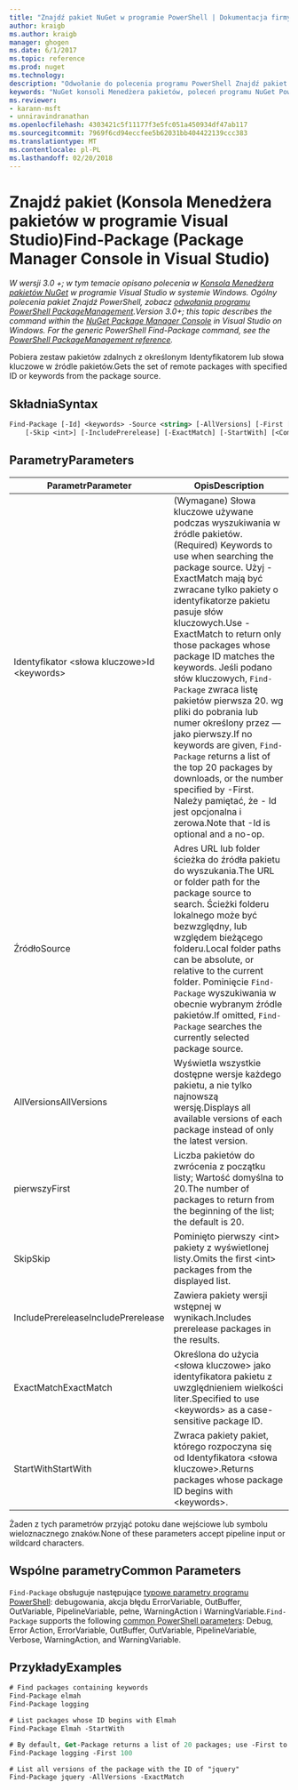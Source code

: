 ```yaml
---
title: "Znajdź pakiet NuGet w programie PowerShell | Dokumentacja firmy Microsoft"
author: kraigb
ms.author: kraigb
manager: ghogen
ms.date: 6/1/2017
ms.topic: reference
ms.prod: nuget
ms.technology: 
description: "Odwołanie do polecenia programu PowerShell Znajdź pakiet w konsoli Menedżera pakietów NuGet w programie Visual Studio."
keywords: "NuGet konsoli Menedżera pakietów, poleceń programu NuGet Powershell NuGet w programie PowerShell, Znajdź pakiet"
ms.reviewer:
- karann-msft
- unniravindranathan
ms.openlocfilehash: 4303421c5f11177f3e5fc051a450934df47ab117
ms.sourcegitcommit: 7969f6cd94eccfee5b62031bb404422139ccc383
ms.translationtype: MT
ms.contentlocale: pl-PL
ms.lasthandoff: 02/20/2018
---
```

# <a name="find-package-package-manager-console-in-visual-studio"></a><span data-ttu-id="49441-104">Znajdź pakiet (Konsola Menedżera pakietów w programie Visual Studio)</span><span class="sxs-lookup"><span data-stu-id="49441-104">Find-Package (Package Manager Console in Visual Studio)</span></span>

<span data-ttu-id="49441-105">*W wersji 3.0 +; w tym temacie opisano polecenia w [Konsola Menedżera pakietów NuGet](package-manager-console.md) w programie Visual Studio w systemie Windows. Ogólny polecenia pakiet Znajdź PowerShell, zobacz [odwołania programu PowerShell PackageManagement](/powershell/module/packagemanagement/?view=powershell-6).*</span><span class="sxs-lookup"><span data-stu-id="49441-105">*Version 3.0+; this topic describes the command within the [NuGet Package Manager Console](package-manager-console.md) in Visual Studio on Windows. For the generic PowerShell Find-Package command, see the [PowerShell PackageManagement reference](/powershell/module/packagemanagement/?view=powershell-6).*</span></span>

<span data-ttu-id="49441-106">Pobiera zestaw pakietów zdalnych z określonym Identyfikatorem lub słowa kluczowe w źródle pakietów.</span><span class="sxs-lookup"><span data-stu-id="49441-106">Gets the set of remote packages with specified ID or keywords from the package source.</span></span>

## <a name="syntax"></a><span data-ttu-id="49441-107">Składnia</span><span class="sxs-lookup"><span data-stu-id="49441-107">Syntax</span></span>

```ps
Find-Package [-Id] <keywords> -Source <string> [-AllVersions] [-First [<int>]]
    [-Skip <int>] [-IncludePrerelease] [-ExactMatch] [-StartWith] [<CommonParameters>]
```

## <a name="parameters"></a><span data-ttu-id="49441-108">Parametry</span><span class="sxs-lookup"><span data-stu-id="49441-108">Parameters</span></span>

| <span data-ttu-id="49441-109">Parametr</span><span class="sxs-lookup"><span data-stu-id="49441-109">Parameter</span></span> | <span data-ttu-id="49441-110">Opis</span><span class="sxs-lookup"><span data-stu-id="49441-110">Description</span></span> |
| --- | --- |
| <span data-ttu-id="49441-111">Identyfikator &lt;słowa kluczowe&gt;</span><span class="sxs-lookup"><span data-stu-id="49441-111">Id &lt;keywords&gt;</span></span> | <span data-ttu-id="49441-112">(Wymagane) Słowa kluczowe używane podczas wyszukiwania w źródle pakietów.</span><span class="sxs-lookup"><span data-stu-id="49441-112">(Required) Keywords to use when searching the package source.</span></span> <span data-ttu-id="49441-113">Użyj - ExactMatch mają być zwracane tylko pakiety o identyfikatorze pakietu pasuje słów kluczowych.</span><span class="sxs-lookup"><span data-stu-id="49441-113">Use -ExactMatch to return only those packages whose package ID matches the keywords.</span></span> <span data-ttu-id="49441-114">Jeśli podano słów kluczowych, `Find-Package` zwraca listę pakietów pierwsza 20. wg pliki do pobrania lub numer określony przez — jako pierwszy.</span><span class="sxs-lookup"><span data-stu-id="49441-114">If no keywords are given, `Find-Package` returns a list of the top 20 packages by downloads, or the number specified by -First.</span></span> <span data-ttu-id="49441-115">Należy pamiętać, że - Id jest opcjonalna i zerowa.</span><span class="sxs-lookup"><span data-stu-id="49441-115">Note that -Id is optional and a no-op.</span></span> |
| <span data-ttu-id="49441-116">Źródło</span><span class="sxs-lookup"><span data-stu-id="49441-116">Source</span></span> | <span data-ttu-id="49441-117">Adres URL lub folder ścieżka do źródła pakietu do wyszukania.</span><span class="sxs-lookup"><span data-stu-id="49441-117">The URL or folder path for the package source to search.</span></span> <span data-ttu-id="49441-118">Ścieżki folderu lokalnego może być bezwzględny, lub względem bieżącego folderu.</span><span class="sxs-lookup"><span data-stu-id="49441-118">Local folder paths can be absolute, or relative to the current folder.</span></span> <span data-ttu-id="49441-119">Pominięcie `Find-Package` wyszukiwania w obecnie wybranym źródle pakietów.</span><span class="sxs-lookup"><span data-stu-id="49441-119">If omitted, `Find-Package` searches the currently selected package source.</span></span> |
| <span data-ttu-id="49441-120">AllVersions</span><span class="sxs-lookup"><span data-stu-id="49441-120">AllVersions</span></span> | <span data-ttu-id="49441-121">Wyświetla wszystkie dostępne wersje każdego pakietu, a nie tylko najnowszą wersję.</span><span class="sxs-lookup"><span data-stu-id="49441-121">Displays all available versions of each package instead of only the latest version.</span></span> |
| <span data-ttu-id="49441-122">pierwszy</span><span class="sxs-lookup"><span data-stu-id="49441-122">First</span></span> | <span data-ttu-id="49441-123">Liczba pakietów do zwrócenia z początku listy; Wartość domyślna to 20.</span><span class="sxs-lookup"><span data-stu-id="49441-123">The number of packages to return from the beginning of the list; the default is 20.</span></span> |
| <span data-ttu-id="49441-124">Skip</span><span class="sxs-lookup"><span data-stu-id="49441-124">Skip</span></span> | <span data-ttu-id="49441-125">Pominięto pierwszy &lt;int&gt; pakiety z wyświetlonej listy.</span><span class="sxs-lookup"><span data-stu-id="49441-125">Omits the first &lt;int&gt; packages from the displayed list.</span></span>  |
| <span data-ttu-id="49441-126">IncludePrerelease</span><span class="sxs-lookup"><span data-stu-id="49441-126">IncludePrerelease</span></span> | <span data-ttu-id="49441-127">Zawiera pakiety wersji wstępnej w wynikach.</span><span class="sxs-lookup"><span data-stu-id="49441-127">Includes prerelease packages in the results.</span></span> |
| <span data-ttu-id="49441-128">ExactMatch</span><span class="sxs-lookup"><span data-stu-id="49441-128">ExactMatch</span></span> | <span data-ttu-id="49441-129">Określona do użycia &lt;słowa kluczowe&gt; jako identyfikatora pakietu z uwzględnieniem wielkości liter.</span><span class="sxs-lookup"><span data-stu-id="49441-129">Specified to use &lt;keywords&gt; as a case-sensitive package ID.</span></span> |
| <span data-ttu-id="49441-130">StartWith</span><span class="sxs-lookup"><span data-stu-id="49441-130">StartWith</span></span> | <span data-ttu-id="49441-131">Zwraca pakiety pakiet, którego rozpoczyna się od Identyfikatora &lt;słowa kluczowe&gt;.</span><span class="sxs-lookup"><span data-stu-id="49441-131">Returns packages whose package ID begins with &lt;keywords&gt;.</span></span> |

<span data-ttu-id="49441-132">Żaden z tych parametrów przyjąć potoku dane wejściowe lub symbolu wieloznacznego znaków.</span><span class="sxs-lookup"><span data-stu-id="49441-132">None of these parameters accept pipeline input or wildcard characters.</span></span>

## <a name="common-parameters"></a><span data-ttu-id="49441-133">Wspólne parametry</span><span class="sxs-lookup"><span data-stu-id="49441-133">Common Parameters</span></span>

<span data-ttu-id="49441-134">`Find-Package` obsługuje następujące [typowe parametry programu PowerShell](http://go.microsoft.com/fwlink/?LinkID=113216): debugowania, akcja błędu ErrorVariable, OutBuffer, OutVariable, PipelineVariable, pełne, WarningAction i WarningVariable.</span><span class="sxs-lookup"><span data-stu-id="49441-134">`Find-Package` supports the following [common PowerShell parameters](http://go.microsoft.com/fwlink/?LinkID=113216): Debug, Error Action, ErrorVariable, OutBuffer, OutVariable, PipelineVariable, Verbose, WarningAction, and WarningVariable.</span></span>

## <a name="examples"></a><span data-ttu-id="49441-135">Przykłady</span><span class="sxs-lookup"><span data-stu-id="49441-135">Examples</span></span>

```ps
# Find packages containing keywords
Find-Package elmah
Find-Package logging

# List packages whose ID begins with Elmah
Find-Package Elmah -StartWith

# By default, Get-Package returns a list of 20 packages; use -First to show more
Find-Package logging -First 100

# List all versions of the package with the ID of "jquery"
Find-Package jquery -AllVersions -ExactMatch
```
